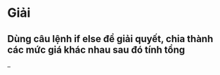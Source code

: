 # Giải 
## Dùng câu lệnh if else để giải quyết, chia thành các mức giá khác nhau sau đó tính tổng

–
